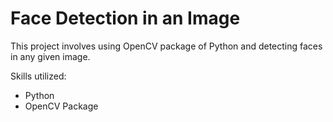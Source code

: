 # Face Detection in an Image

This project involves using OpenCV package of Python and detecting faces in any given image. 

Skills utilized:
* Python
* OpenCV Package
